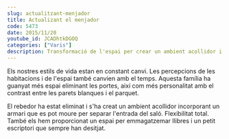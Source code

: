 ```yaml
---
slug: actualitzant-menjador
title: Actualizant el menjador
code: 5473
date: 2015/11/20
youtube_id: JCADhtkDGOQ
categories: ["Varis"]
description: Transformació de l'espai per crear un ambient acollidor i flexible, amb més espai i personalitat mitjançant la eliminació de portes i la incorporació d'un armari movible.
---
```


Els nostres estils de vida estan en constant canvi. Les percepcions de les habitacions i de l'espai també canvien amb el temps. Aquesta família ha guanyat més espai eliminant les portes, així com més personalitat amb el contrast entre les parets blanques i el parquet.

El rebedor ha estat eliminat i s'ha creat un ambient acollidor incorporant un armari que es pot moure per separar l'entrada del saló. Flexibilitat total. També els hem proporcionat un espai per emmagatzemar llibres i un petit escriptori que sempre han desitjat.
